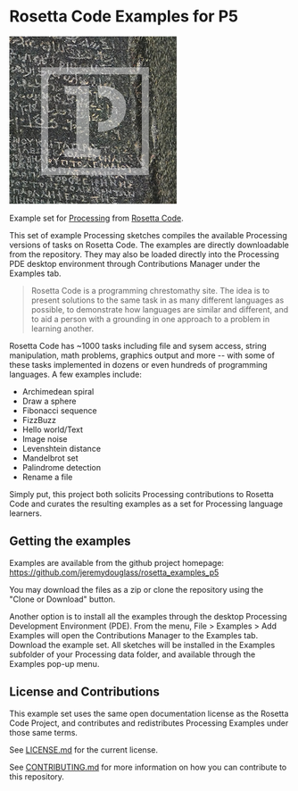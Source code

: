 # Rosetta Code Examples for P5
![Rosetta Code Examples for P5 Logo 300x300](logo/rosetta_examples_p5-logo-300x300.png)

Example set for [Processing](http://processing.org)
from [Rosetta Code](http://rosettacode.org/).

This set of example Processing sketches compiles the available Processing
versions of tasks on Rosetta Code. The examples are directly downloadable from
the repository. They may also be loaded directly into the Processing PDE
desktop environment through Contributions Manager under the Examples tab.

> Rosetta Code is a programming chrestomathy site. The idea is to present
> solutions to the same task in as many different languages as possible, to
> demonstrate how languages are similar and different, and to aid a person
> with a grounding in one approach to a problem in learning another.

Rosetta Code has ~1000 tasks including file and sysem access, string
manipulation, math problems, graphics output and more -- with some of these
tasks implemented in dozens or even hundreds of programming languages. A few
examples include:

-  Archimedean spiral
-  Draw a sphere
-  Fibonacci sequence
-  FizzBuzz
-  Hello world/Text
-  Image noise
-  Levenshtein distance
-  Mandelbrot set
-  Palindrome detection
-  Rename a file

Simply put, this project both solicits Processing contributions to Rosetta Code
and curates the resulting examples as a set for Processing language learners.


## Getting the examples

Examples are available from the github project homepage:
https://github.com/jeremydouglass/rosetta_examples_p5

You may download the files as a zip or clone the repository using the
"Clone or Download" button.

Another option is to install all the examples through the desktop Processing
Development Environment (PDE). From the menu, File > Examples > Add Examples
will open the Contributions Manager to the Examples tab. Download the example
set. All sketches will be installed in the Examples subfolder of your
Processing data folder, and available through the Examples pop-up menu.


##  License and Contributions

This example set uses the same open documentation license as the Rosetta Code
Project, and contributes and redistributes Processing Examples under those same
terms.

See [LICENSE.md](LICENSE.md) for the current license.

See [CONTRIBUTING.md](CONTRIBUTING.md) for more information on how you can 
contribute to this repository.

